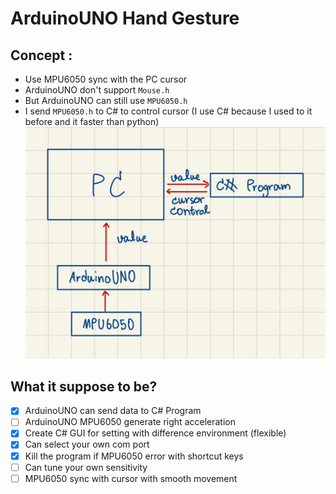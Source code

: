 # ArduinoUNO Hand Gesture
## Concept :
- Use MPU6050 sync with the PC cursor
- ArduinoUNO don't support `Mouse.h`
- But ArduinoUNO can still use `MPU6050.h`
- I send `MPU6050.h` to C# to control cursor (I use C# because I used to it before and it faster than python)
![plan image](https://github.com/CaptainPMP/ArduinoUNO-HandGesture/blob/main/images/plan.jpg)

## What it suppose to be?
- [x] ArduinoUNO can send data to C# Program
- [ ] ArduinoUNO MPU6050 generate right acceleration
- [x] Create C# GUI for setting with difference environment (flexible)
- [x] Can select your own com port
- [x] Kill the program if MPU6050 error with shortcut keys
- [ ] Can tune your own sensitivity
- [ ] MPU6050 sync with cursor with smooth movement

<!-- ## Why am I doing this?
Because I lazy to use normal mouse, actually I want this project make more creative project () -->
